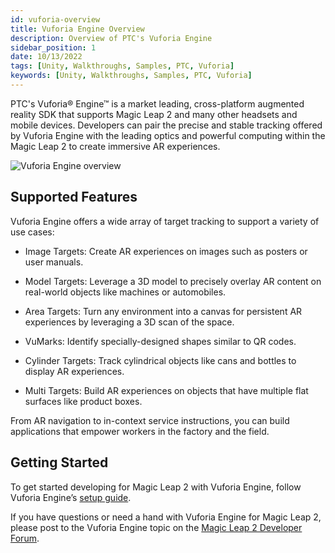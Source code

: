 ```yaml
---
id: vuforia-overview
title: Vuforia Engine Overview
description: Overview of PTC's Vuforia Engine
sidebar_position: 1
date: 10/13/2022
tags: [Unity, Walkthroughs, Samples, PTC, Vuforia]
keywords: [Unity, Walkthroughs, Samples, PTC, Vuforia]
---
```


PTC's Vuforia® Engine™ is a market leading, cross-platform augmented reality SDK that supports Magic Leap 2 and many other headsets and mobile devices. Developers can pair the precise and stable tracking offered by Vuforia Engine with the leading optics and powerful computing within the Magic Leap 2 to create immersive AR experiences.

![Vuforia Engine overview](/img/third-party/vuforia_aerospace-web.jpg)

## Supported Features

Vuforia Engine offers a wide array of target tracking to support a variety of use cases:

- Image Targets: Create AR experiences on images such as posters or user manuals.

- Model Targets: Leverage a 3D model to precisely overlay AR content on real-world objects like machines or automobiles.

- Area Targets: Turn any environment into a canvas for persistent AR experiences by leveraging a 3D scan of the space.

- VuMarks:  Identify specially-designed shapes similar to QR codes.

- Cylinder Targets: Track cylindrical objects like cans and bottles to display AR experiences.

- Multi Targets: Build AR experiences on objects that have multiple flat surfaces like product boxes.

From AR navigation to in-context service instructions, you can build applications that empower workers in the factory and the field.

## Getting Started

To get started developing for Magic Leap 2 with Vuforia Engine, follow Vuforia Engine’s [setup guide](https://library.vuforia.com/getting-started/getting-started-vuforia-engine-and-magic-leap-2).

If you have questions or need a hand with Vuforia Engine for Magic Leap 2, please post to the Vuforia Engine topic on the [Magic Leap 2 Developer Forum](https://forum.magicleap.cloud/c/vuforia-engine/161).
